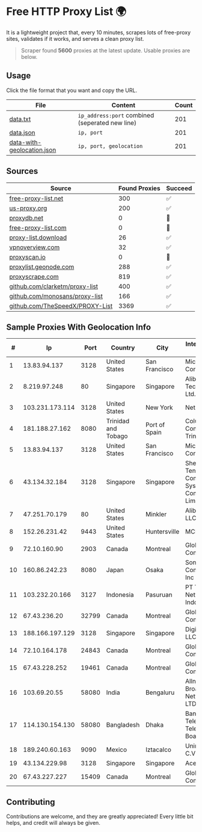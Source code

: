 
# Free HTTP Proxy List 🌍

It is a lightweight project that, every 10 minutes, scrapes lots of free-proxy sites, validates if it works, and serves a clean proxy list.


> Scraper found **5600** proxies at the latest update. Usable proxies are below.

## Usage

Click the file format that you want and copy the URL.


|File|Content|Count|
|----|-------|-----|
|[data.txt](https://raw.githubusercontent.com/themiralay/Proxy-List-World/master/data.txt)|`ip_address:port` combined (seperated new line)|201|
|[data.json](https://raw.githubusercontent.com/themiralay/Proxy-List-World/master/data.json)|`ip, port`|201|
|[data-with-geolocation.json](https://raw.githubusercontent.com/themiralay/Proxy-List-World/master/data-with-geolocation.json)|`ip, port, geolocation`|201|

## Sources

|Source|Found Proxies|Succeed|
|------|-------------|-------|
|[free-proxy-list.net](https://free-proxy-list.net)|300|✅|
|[us-proxy.org](https://www.us-proxy.org)|200|✅|
|[proxydb.net](http://proxydb.net)|0|🚫|
|[free-proxy-list.com](https://free-proxy-list.com/?page=&port=&type%5B%5D=http&type%5B%5D=https&up_time=0&search=Search)|0|🚫|
|[proxy-list.download](https://www.proxy-list.download/HTTP)|26|✅|
|[vpnoverview.com](https://vpnoverview.com/privacy/anonymous-browsing/free-proxy-servers)|32|✅|
|[proxyscan.io](https://www.proxyscan.io)|0|🚫|
|[proxylist.geonode.com](https://proxylist.geonode.com/api/proxy-list?limit=300&page=1&sort_by=lastChecked&sort_type=desc&protocols=http,https)|288|✅|
|[proxyscrape.com](https://api.proxyscrape.com/v2/?request=displayproxies&protocol=http&timeout=10000&country=all&ssl=all&anonymity=all)|819|✅|
|[github.com/clarketm/proxy-list](https://raw.githubusercontent.com/clarketm/proxy-list/master/proxy-list-raw.txt)|400|✅|
|[github.com/monosans/proxy-list](https://raw.githubusercontent.com/monosans/proxy-list/main/proxies/http.txt)|166|✅|
|[github.com/TheSpeedX/PROXY-List](https://raw.githubusercontent.com/TheSpeedX/PROXY-List/master/http.txt)|3369|✅|


## Sample Proxies With Geolocation Info

|#|Ip|Port|Country|City|Internet Service Provider|
|-|--|----|-------|----|-------------------------|
|1|13.83.94.137|3128|United States|San Francisco|Microsoft Corporation|
|2|8.219.97.248|80|Singapore|Singapore|Alibaba (US) Technology Co., Ltd.|
|3|103.231.173.114|3128|United States|New York|Netsec Limited|
|4|181.188.27.162|8080|Trinidad and Tobago|Port of Spain|Columbus Communications Trinidad Limited.|
|5|13.83.94.137|3128|United States|San Francisco|Microsoft Corporation|
|6|43.134.32.184|3128|Singapore|Singapore|Shenzhen Tencent Computer Systems Company Limited|
|7|47.251.70.179|80|United States|Minkler|Alibaba Cloud LLC|
|8|152.26.231.42|9443|United States|Huntersville|MCNC|
|9|72.10.160.90|2903|Canada|Montreal|GloboTech Communications|
|10|160.86.242.23|8080|Japan|Osaka|Sony Network Communications Inc|
|11|103.232.20.166|3127|Indonesia|Pasuruan|PT Terabyte Network Indonesia|
|12|67.43.236.20|32799|Canada|Montreal|GloboTech Communications|
|13|188.166.197.129|3128|Singapore|Singapore|DigitalOcean, LLC|
|14|72.10.164.178|24843|Canada|Montreal|GloboTech Communications|
|15|67.43.228.252|19461|Canada|Montreal|GloboTech Communications|
|16|103.69.20.55|58080|India|Bengaluru|Allnet Broadband Network PVT LTD|
|17|114.130.154.130|58080|Bangladesh|Dhaka|Bangladesh Telegraph & Telephone Board|
|18|189.240.60.163|9090|Mexico|Iztacalco|Uninet S.A. de C.V.|
|19|43.134.229.98|3128|Singapore|Singapore|Aceville Pte.ltd|
|20|67.43.227.227|15409|Canada|Montreal|GloboTech Communications|



## Contributing

Contributions are welcome, and they are greatly appreciated! Every
little bit helps, and credit will always be given.

